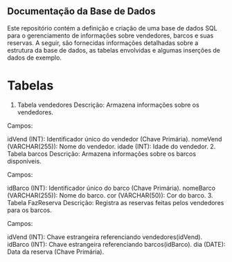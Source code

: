 ## Documentação da Base de Dados
Este repositório contém a definição e criação de uma base de dados SQL para o gerenciamento de informações sobre vendedores, barcos e suas reservas. A seguir, são fornecidas informações detalhadas sobre a estrutura da base de dados, as tabelas envolvidas e algumas inserções de dados de exemplo.

# Tabelas
1. Tabela vendedores
Descrição: Armazena informações sobre os vendedores.

Campos:

idVend (INT): Identificador único do vendedor (Chave Primária).
nomeVend (VARCHAR(255)): Nome do vendedor.
idade (INT): Idade do vendedor.
2. Tabela barcos
Descrição: Armazena informações sobre os barcos disponíveis.

Campos:

idBarco (INT): Identificador único do barco (Chave Primária).
nomeBarco (VARCHAR(255)): Nome do barco.
cor (VARCHAR(50)): Cor do barco.
3. Tabela FazReserva
Descrição: Registra as reservas feitas pelos vendedores para os barcos.

Campos:

idVend (INT): Chave estrangeira referenciando vendedores(idVend).
idBarco (INT): Chave estrangeira referenciando barcos(idBarco).
dia (DATE): Data da reserva (Chave Primária).
